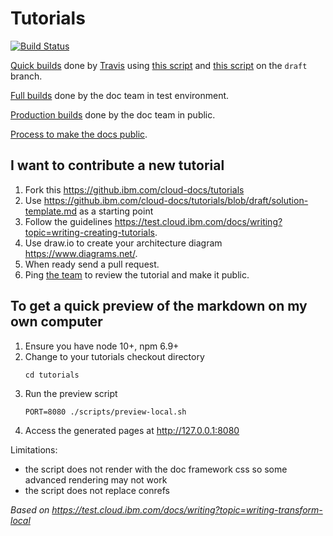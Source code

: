 # Tutorials

[![Build Status](https://travis.ibm.com/cloud-docs-solutions/solution-tutorials.svg?token=pqpHRY2jt29xa8JqgKgx&branch=draft)](https://travis.ibm.com/cloud-docs-solutions/solution-tutorials)

[Quick builds](https://pages.github.ibm.com/cloud-docs-solutions/solution-tutorials/) done by [Travis](https://travis.ibm.com/cloud-docs-solutions/solution-tutorials) using [this script](./scripts/preview-build.sh) and [this script](./scripts/preview-push.sh) on the `draft` branch.

[Full builds](https://test.cloud.ibm.com/docs/solution-tutorials/index.html#tutorials) done by the doc team in test environment.

[Production builds](https://cloud.ibm.com/docs/solution-tutorials/index.html#tutorials) done by the doc team in public.

[Process to make the docs public](https://github.ibm.com/Bluemix/cloud-portfolio-solutions/tree/master/solutions#how-do-we-make-the-solutions-public).

## I want to contribute a new tutorial

1. Fork this https://github.ibm.com/cloud-docs/tutorials
1. Use https://github.ibm.com/cloud-docs/tutorials/blob/draft/solution-template.md as a starting point
1. Follow the guidelines https://test.cloud.ibm.com/docs/writing?topic=writing-creating-tutorials.
1. Use draw.io to create your architecture diagram https://www.diagrams.net/.
1. When ready send a pull request.
1. Ping [the team](https://github.ibm.com/Bluemix/cloud-portfolio-solutions/wiki) to review the tutorial and make it public.

## To get a quick preview of the markdown on my own computer

1. Ensure you have node 10+, npm 6.9+
1. Change to your tutorials checkout directory
   ```
   cd tutorials
   ```
1. Run the preview script
   ```
   PORT=8080 ./scripts/preview-local.sh
   ```
1. Access the generated pages at http://127.0.0.1:8080

Limitations:
- the script does not render with the doc framework css so some advanced rendering may not work
- the script does not replace conrefs

_Based on https://test.cloud.ibm.com/docs/writing?topic=writing-transform-local_

